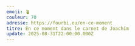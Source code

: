 ```yaml
---
emoji: 🪴
couleur: 70
adresse: https://fourbi.eu/en-ce-moment
titre: En ce moment dans le carnet de Joachim
update: 2025-08-31T22:00:00.000Z
---
```

